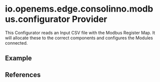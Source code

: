 # io.openems.edge.consolinno.modbus.configurator Provider

This Configurator reads an Input CSV file with the Modbus Register Map.
It will allocate these to the correct components and configures the Modules connected.

## Example

## References

